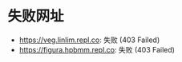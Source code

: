 # 失败网址
- https://veg.linlim.repl.co: 失败 (403
Failed)
- https://figura.hpbmm.repl.co: 失败 (403
Failed)
